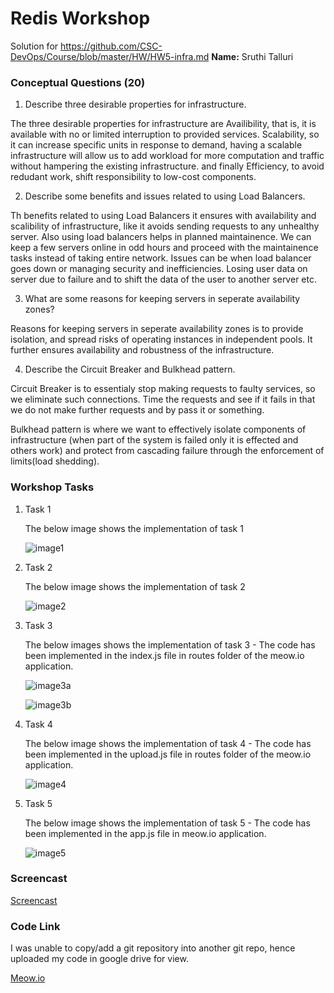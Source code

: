 # Redis Workshop

Solution for https://github.com/CSC-DevOps/Course/blob/master/HW/HW5-infra.md
**Name:** Sruthi Talluri 

### Conceptual Questions (20)

1. Describe three desirable properties for infrastructure.

The three desirable properties for infrastructure are Availibility, that is, it is available with no or limited interruption to provided services. Scalability, so it can increase specific units in response to demand, having a scalable infrastructure will allow us to add workload for more computation and traffic without hampering the existing infrastructure. and finally Efficiency, to avoid redudant work, shift responsibility to low-cost components. 

2. Describe some benefits and issues related to using Load Balancers.

Th benefits related to using Load Balancers it ensures with availability and scalibility of infrastructure, like it avoids sending requests to any unhealthy server. Also using load balancers helps in planned maintainence. We can keep a few servers online in odd hours and proceed with the maintainence tasks instead of taking entire network. 
Issues can be when load balancer goes down or managing security and inefficiencies. Losing user data on server due to failure and to shift the data of the user to another server etc. 

3. What are some reasons for keeping servers in seperate availability zones?

Reasons for keeping servers in seperate availability zones is to provide isolation, and spread risks of operating instances in independent pools. It further ensures availability and robustness of the infrastructure. 

4. Describe the Circuit Breaker and Bulkhead pattern.

Circuit Breaker is to essentialy stop making requests  to faulty services, so we eliminate such connections. Time the requests and see if it fails in that we do not make further requests and by pass it or something. 
 
Bulkhead pattern is where we want to effectively isolate components of infrastructure (when part of the system is failed only it is effected and others work) and protect from cascading failure through the enforcement of limits(load shedding). 

### Workshop Tasks 

1. Task 1

    The below image shows the implementation of task 1 

    ![image1](https://media.github.ncsu.edu/user/16063/files/ae67d580-9c96-11eb-951f-e0d84592c097)

2. Task 2

    The below image shows the implementation of task 2

    ![image2](https://media.github.ncsu.edu/user/16063/files/ae67d580-9c96-11eb-8f5f-8cb36c3117e7)

3. Task 3

    The below images shows the implementation of task 3 - The code has been implemented in the index.js file in routes folder of the meow.io application. 

    ![image3a](https://media.github.ncsu.edu/user/16063/files/ae68d500-9c98-11eb-88a6-97b61045f36e)

    ![image3b](https://media.github.ncsu.edu/user/16063/files/af016b80-9c98-11eb-9804-aba54db2f7ee)

4. Task 4

    The below image shows the implementation of task 4 - The code has been implemented in the upload.js file in routes folder of the meow.io application. 

    ![image4](https://media.github.ncsu.edu/user/16063/files/ae67d580-9c96-11eb-8bc0-8a4392dd2fee)

5. Task 5

    The below image shows the implementation of task 5 - The code has been implemented in the app.js file in meow.io application. 

    ![image5](https://media.github.ncsu.edu/user/16063/files/af016b80-9c98-11eb-9c11-347f0993b82b)

### Screencast

[Screencast](https://drive.google.com/file/d/1w3tcoHC49l_h0i08EdDaT02vCqexBhaV/view?usp=sharing)

### Code Link

I was unable to copy/add a git repository into another git repo, hence uploaded my code in google drive for view. 

[Meow.io](https://drive.google.com/drive/folders/1t3Y1kUQAyFvWDTuoxuPvg8DqIwglxC2P?usp=sharing)

